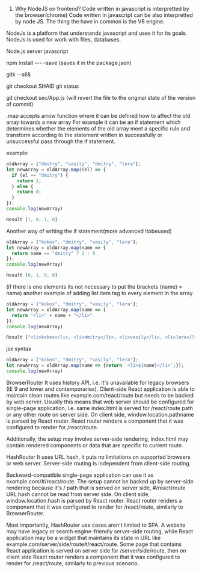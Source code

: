1. Why NodeJS on frontend? 
Code written in javascript is interpretted by the browser(chrome)
Code written in javascript can be also interpretted by node JS.
The thing the have in common is the V8 engine.

NodeJs is a platform that understands javascript and uses it for its goals.
NodeJs is used for work with files, databases.

Node.js server javascript

npm install --- -save (saves it in the package.json)

gitk --all&

git checkout SHAID
git status

git checkout sec/App.js (will revert the file to the original state of the version of commit)

.map accepts arrow function where it can be defined how to affect the old array towards a new array
For example it can be an if statement which determines whether the elements of the old array meet a specific rule and transform according to the statement written in successfully or unsuccessful pass through the if statement.

example:
```js 
oldArray = ["dmitry", "vasily", "dmitry", "lera"];
let newArray = oldArray.map((el) => {
  if (el == "dmitry") {
    return 1;
  } else {
    return 0;
  }
});
console.log(newArray)

Result [1, 0, 1, 0]
```

Another way of writing the if statement(more advanced !tobeused)
```js
oldArray = ["kokos", "dmitry", "vasily", "lera"];
let newArray = oldArray.map(name => {
  return name == "dmitry" ? 1 : 0
});
console.log(newArray)

Result [0, 1, 0, 0]
```
(if there is one elements its not necessary to put the brackets (name) = name)
another example of adding list item tag to every element in the array 
```js
oldArray = ["kokos", "dmitry", "vasily", "lera"];
let newArray = oldArray.map(name => {
  return "<li>" + name + "</li>"
});
console.log(newArray)

Result ["<li>kokos</li>, <li>dmitry</li>, <li>vasily</li>, <li>lera</li>"]
```

jsx syntax
```js
oldArray = ["kokos", "dmitry", "vasily", "lera"];
let newArray = oldArray.map(name => {return `<li>${name}</li>`;});
console.log(newArray)
```

BrowserRouter
It uses history API, i.e. it's unavailable for legacy browsers (IE 9 and lower and contemporaries). Client-side React application is able to maintain clean routes like example.com/react/route but needs to be backed by web server. Usually this means that web server should be configured for single-page application, i.e. same index.html is served for /react/route path or any other route on server side. On client side, window.location.pathname is parsed by React router. React router renders a component that it was configured to render for /react/route.

Additionally, the setup may involve server-side rendering, index.html may contain rendered components or data that are specific to current route.

HashRouter
It uses URL hash, it puts no limitations on supported browsers or web server. Server-side routing is independent from client-side routing.

Backward-compatible single-page application can use it as example.com/#/react/route. The setup cannot be backed up by server-side rendering because it's / path that is served on server side, #/react/route URL hash cannot be read from server side. On client side, window.location.hash is parsed by React router. React router renders a component that it was configured to render for /react/route, similarly to BrowserRouter.

Most importantly, HashRouter use cases aren't limited to SPA. A website may have legacy or search engine-friendly server-side routing, while React application may be a widget that maintains its state in URL like example.com/server/side/route#/react/route. Some page that contains React application is served on server side for /server/side/route, then on client side React router renders a component that it was configured to render for /react/route, similarly to previous scenario.
